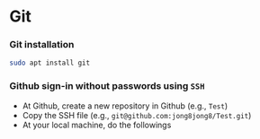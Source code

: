 # Git

### Git installation

```sh
sudo apt install git
```


### Github sign-in without passwords using `SSH`
- At Github, create a new repository in Github (e.g., `Test`)
- Copy the SSH file (e.g., `git@github.com:jong8jong8/Test.git`)
- At your local machine, do the followings
